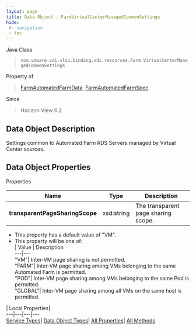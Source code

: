 ```yaml
---
layout: page
title: Data Object - FarmVirtualCenterManagedCommonSettings
hide:
 #- navigation
 - toc
---
```






Java Class  
> `com.vmware.vdi.vlsi.binding.vdi.resources.Farm.VirtualCenterManagedCommonSettings`

Property of  
> [FarmAutomatedFarmData](vdi.resources.Farm.AutomatedFarmData.md#field_detail), [FarmAutomatedFarmSpec](vdi.resources.Farm.AutomatedFarmSpec.md#field_detail)

Since  
> Horizon View 6.2


## Data Object Description 

Settings common to Automated Farm RDS Servers managed by Virtual Center sources. 

## Data Object Properties

Properties

Name |  Type |  Description   
---|---|---  
**transparentPageSharingScope**|  xsd:string|  The transparent page sharing scope.   


  * This property has a default value of "VM".
  * This property will be one of:  
|  Value |  Description   
---|---  
"VM"| Inter-VM page sharing is not permitted.  
"FARM"| Inter-VM page sharing among VMs belonging to the same Automated Farm is permitted.  
"POD"| Inter-VM page sharing among VMs belonging to the same Pod is permitted.  
"GLOBAL"| Inter-VM page sharing among all VMs on the same host is permitted.  

  
  
  
 | Local Properties|   
---|---|---|---  
[Service Types](index-mo_types.md)| [Data Object Types](index-do_types.md)| [All Properties](index-properties.md)| [All Methods](index-methods.md)  
  
  
